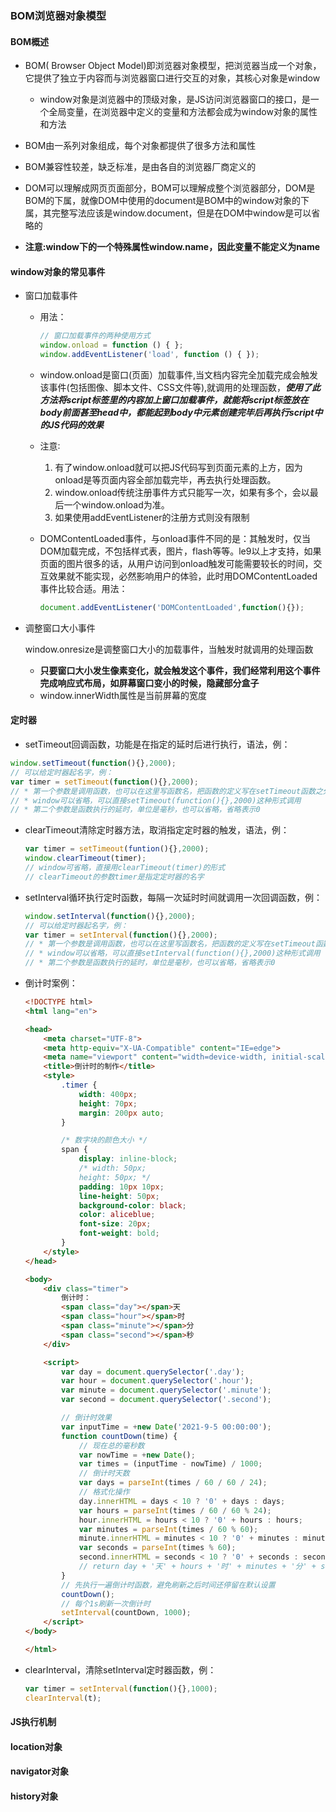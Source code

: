 ### BOM浏览器对象模型

#### BOM概述
* BOM( Browser Object Model)即浏览器对象模型，把浏览器当成一个对象，它提供了独立于内容而与浏览器窗口进行交互的对象，其核心对象是window
  * window对象是浏览器中的顶级对象，是JS访问浏览器窗口的接口，是一个全局变量，在浏览器中定义的变量和方法都会成为window对象的属性和方法

* BOM由一系列对象组成，每个对象都提供了很多方法和属性

* BOM兼容性较差，缺乏标准，是由各自的浏览器厂商定义的

* DOM可以理解成网页页面部分，BOM可以理解成整个浏览器部分，DOM是BOM的下属，就像DOM中使用的document是BOM中的window对象的下属，其完整写法应该是window.document，但是在DOM中window是可以省略的
* **注意:window下的一个特殊属性window.name，因此变量不能定义为name**

#### window对象的常见事件

* 窗口加载事件

  * 用法：

    ```js
    // 窗口加载事件的两种使用方式
    window.onload = function () { };
    window.addEventListener('load', function () { });
    ```

  * window.onload是窗口(页面）加载事件,当文档内容完全加载完成会触发该事件(包括图像、脚本文件、CSS文件等),就调用的处理函数，***使用了此方法将script标签里的内容加上窗口加载事件，就能将script标签放在body前面甚至head中，都能起到body中元素创建完毕后再执行script中的JS代码的效果***

  * 注意∶

    1. 有了window.onload就可以把JS代码写到页面元素的上方，因为onload是等页面内容全部加载完毕，再去执行处理函数。
    2. window.onload传统注册事件方式只能写一次，如果有多个，会以最后一个window.onload为准。
    3. 如果使用addEventListener的注册方式则没有限制

  * DOMContentLoaded事件，与onload事件不同的是：其触发时，仅当DOM加载完成，不包括样式表，图片，flash等等。le9以上才支持，如果页面的图片很多的话，从用户访问到onload触发可能需要较长的时间，交互效果就不能实现，必然影响用户的体验，此时用DOMContentLoaded事件比较合适。用法：

    ```js
    document.addEventListener('DOMContentLoaded',function(){});
    ```

* 调整窗口大小事件

  window.onresize是调整窗口大小的加载事件，当触发时就调用的处理函数

  * **只要窗口大小发生像素变化，就会触发这个事件，我们经常利用这个事件完成响应式布局，如屏幕窗口变小的时候，隐藏部分盒子**
  * window.innerWidth属性是当前屏幕的宽度

#### 定时器

* setTimeout回调函数，功能是在指定的延时后进行执行，语法，例：

```js
window.setTimeout(function(){},2000);
// 可以给定时器起名字，例：
var timer = setTimeout(function(){},2000);
// * 第一个参数是调用函数，也可以在这里写函数名，把函数的定义写在setTimeout函数之外
// * window可以省略，可以直接setTimeout(function(){},2000)这种形式调用
// * 第二个参数是函数执行的延时，单位是毫秒，也可以省略，省略表示0
```

  * clearTimeout清除定时器方法，取消指定定时器的触发，语法，例：

    ```js
    var timer = setTimeout(funtion(){},2000);
    window.clearTimeout(timer);
    // window可省略，直接用clearTimeout(timer)的形式
    // clearTimeout的参数timer是指定定时器的名字
    ```

    

  * setInterval循环执行定时函数，每隔一次延时时间就调用一次回调函数，例：

    ```js
    window.setInterval(function(){},2000);
    // 可以给定时器起名字，例：
    var timer = setInterval(function(){},2000);
    // * 第一个参数是调用函数，也可以在这里写函数名，把函数的定义写在setTimeout函数之外
    // * window可以省略，可以直接setInterval(function(){},2000)这种形式调用
    // * 第二个参数是函数执行的延时，单位是毫秒，也可以省略，省略表示0
    ```

    

  * 倒计时案例：

    ```html
    <!DOCTYPE html>
    <html lang="en">
    
    <head>
        <meta charset="UTF-8">
        <meta http-equiv="X-UA-Compatible" content="IE=edge">
        <meta name="viewport" content="width=device-width, initial-scale=1.0">
        <title>倒计时的制作</title>
        <style>
            .timer {
                width: 400px;
                height: 70px;
                margin: 200px auto;
            }
    
            /* 数字块的颜色大小 */
            span {
                display: inline-block;
                /* width: 50px;
                height: 50px; */
                padding: 10px 10px;
                line-height: 50px;
                background-color: black;
                color: aliceblue;
                font-size: 20px;
                font-weight: bold;
            }
        </style>
    </head>
    
    <body>
        <div class="timer">
            倒计时：
            <span class="day"></span>天
            <span class="hour"></span>时
            <span class="minute"></span>分
            <span class="second"></span>秒
        </div>
    
        <script>
            var day = document.querySelector('.day');
            var hour = document.querySelector('.hour');
            var minute = document.querySelector('.minute');
            var second = document.querySelector('.second');
    
            // 倒计时效果
            var inputTime = +new Date('2021-9-5 00:00:00');
            function countDown(time) {
                // 现在总的毫秒数
                var nowTime = +new Date();
                var times = (inputTime - nowTime) / 1000;
                // 倒计时天数
                var days = parseInt(times / 60 / 60 / 24);
                // 格式化操作
                day.innerHTML = days < 10 ? '0' + days : days;
                var hours = parseInt(times / 60 / 60 % 24);
                hour.innerHTML = hours < 10 ? '0' + hours : hours;
                var minutes = parseInt(times / 60 % 60);
                minute.innerHTML = minutes < 10 ? '0' + minutes : minutes;
                var seconds = parseInt(times % 60);
                second.innerHTML = seconds < 10 ? '0' + seconds : seconds;
                // return day + '天' + hours + '时' + minutes + '分' + seconds + '秒';
            }
            // 先执行一遍倒计时函数，避免刷新之后时间还停留在默认设置
            countDown();
            // 每个1s刷新一次倒计时
            setInterval(countDown, 1000);
        </script>
    </body>
    
    </html>
    ```

* clearInterval，清除setInterval定时器函数，例：

  ```js
  var timer = setInterval(function(){},1000);
  clearInterval(t);
  ```

  



#### JS执行机制

#### location对象

#### navigator对象

#### history对象

